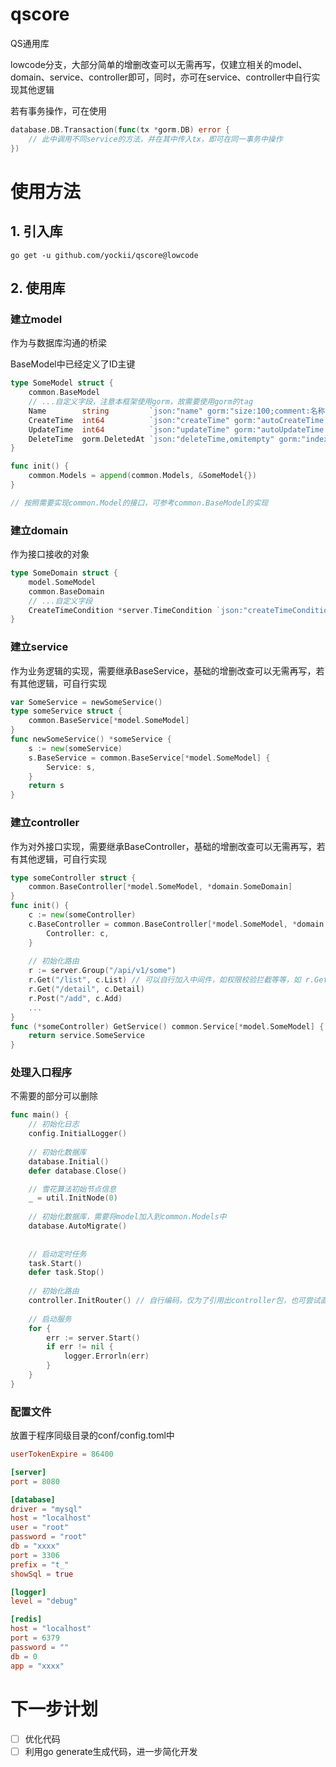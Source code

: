# qscore
QS通用库

lowcode分支，大部分简单的增删改查可以无需再写，仅建立相关的model、domain、service、controller即可，同时，亦可在service、controller中自行实现其他逻辑

若有事务操作，可在使用
```go
database.DB.Transaction(func(tx *gorm.DB) error {
	// 此中调用不同service的方法，并在其中传入tx，即可在同一事务中操作
})
```

# 使用方法
## 1. 引入库
```shell
go get -u github.com/yockii/qscore@lowcode
```

## 2. 使用库
### 建立model
作为与数据库沟通的桥梁

BaseModel中已经定义了ID主键
```go
type SomeModel struct {
	common.BaseModel
	// ...自定义字段，注意本框架使用gorm，故需要使用gorm的tag
	Name        string         `json:"name" gorm:"size:100;comment:名称"`
	CreateTime  int64          `json:"createTime" gorm:"autoCreateTime:milli"`
    UpdateTime  int64          `json:"updateTime" gorm:"autoUpdateTime:milli"`
    DeleteTime  gorm.DeletedAt `json:"deleteTime,omitempty" gorm:"index"`
}

func init() {
	common.Models = append(common.Models, &SomeModel{})
}

// 按照需要实现common.Model的接口，可参考common.BaseModel的实现
```
### 建立domain
作为接口接收的对象
```go
type SomeDomain struct {
	model.SomeModel
    common.BaseDomain
    // ...自定义字段
	CreateTimeCondition *server.TimeCondition `json:"createTimeCondition,omitempty"`
}
```

### 建立service
作为业务逻辑的实现，需要继承BaseService，基础的增删改查可以无需再写，若有其他逻辑，可自行实现
```go
var SomeService = newSomeService()
type someService struct {
    common.BaseService[*model.SomeModel]
}
func newSomeService() *someService {
    s := new(someService)
	s.BaseService = common.BaseService[*model.SomeModel] {
		Service: s,
    }
	return s
}
```

### 建立controller
作为对外接口实现，需要继承BaseController，基础的增删改查可以无需再写，若有其他逻辑，可自行实现
```go
type someController struct {
    common.BaseController[*model.SomeModel, *domain.SomeDomain]
}
func init() {
    c := new(someController)
    c.BaseController = common.BaseController[*model.SomeModel, *domain.SomeDomain]{
        Controller: c,
    }
    
    // 初始化路由
    r := server.Group("/api/v1/some")
    r.Get("/list", c.List) // 可以自行加入中间件，如权限校验拦截等等，如 r.Get("/list", middleware.Auth, c.List)
    r.Get("/detail", c.Detail)
    r.Post("/add", c.Add)
    ...
}
func (*someController) GetService() common.Service[*model.SomeModel] {
    return service.SomeService
}
```

### 处理入口程序
不需要的部分可以删除
```go
func main() {
	// 初始化日志
    config.InitialLogger()
	
	// 初始化数据库
    database.Initial()
    defer database.Close()

	// 雪花算法初始节点信息
    _ = util.InitNode(0)
	
	// 初始化数据库，需要将model加入到common.Models中
	database.AutoMigrate()
	
	
	// 启动定时任务
	task.Start()
	defer task.Stop()
	
	// 初始化路由
	controller.InitRouter() // 自行编码，仅为了引用出controller包，也可尝试直接导入 _ "github.com/xxx/xxx/controller"
	
    // 启动服务
	for {
        err := server.Start()
        if err != nil {
            logger.Errorln(err)
        }
    }
}
```

### 配置文件
放置于程序同级目录的conf/config.toml中
```toml
userTokenExpire = 86400

[server]
port = 8080

[database]
driver = "mysql"
host = "localhost"
user = "root"
password = "root"
db = "xxxx"
port = 3306
prefix = "t_"
showSql = true

[logger]
level = "debug"

[redis]
host = "localhost"
port = 6379
password = ""
db = 0
app = "xxxx"

```


# 下一步计划
- [ ] 优化代码
- [ ] 利用go generate生成代码，进一步简化开发